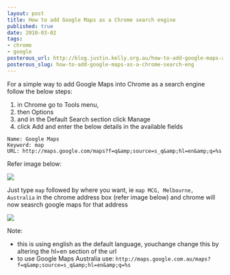 ```yaml
--- 
layout: post
title: How to add Google Maps as a Chrome search engine
published: true
date: 2010-03-02
tags: 
- chrome
- google
posterous_url: http://blog.justin.kelly.org.au/how-to-add-google-maps-as-a-chrome-search-eng
posterous_slug: how-to-add-google-maps-as-a-chrome-search-eng
---
```


For a simple way to add Google Maps into Chrome as a search engine follow the below steps:

1. in Chrome go to Tools menu,
1. then Options
1. and in the Default Search section click Manage
1. click Add and enter the below details in the available fields

```
Name: Google Maps
Keyword: map
URL: http://maps.google.com/maps?f=q&amp;source=s_q&amp;hl=en&amp;q=%s
```

Refer image below:

![](http://i.minus.com/jbbCUw1X30wzk6.jpg)

Just type `map` followed by where you want, ie `map MCG, Melbourne, Australia`
in the chrome address box (refer image below) and chrome will now seasrch google maps for that address

![](http://i.minus.com/ib2zdHlCyXZZdK.png)

Note:

* this is using english as the default language, youchange change this by altering the hl=en section of the url
* to use Google Maps Australia use: `http://maps.google.com.au/maps?f=q&amp;source=s_q&amp;hl=en&amp;q=%s`

